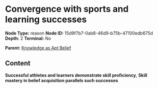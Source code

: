 # Convergence with sports and learning successes

**Node Type:** reason
**Node ID:** 15d9f7b7-0ab8-46d9-b75b-47100edb675d
**Depth:** 2
**Terminal:** No

**Parent:** [Knowledge as Apt Belief](knowledge-as-apt-belief.md)

## Content

**Successful athletes and learners demonstrate skill proficiency**, **Skill mastery in belief acquisition parallels such successes**
